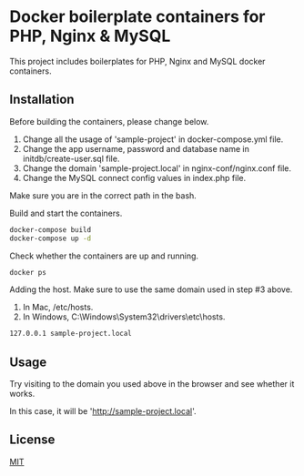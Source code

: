 # Docker boilerplate containers for PHP, Nginx & MySQL

This project includes boilerplates for PHP, Nginx and MySQL docker containers.

## Installation

Before building the containers, please change below.

1. Change all the usage of 'sample-project' in docker-compose.yml file.
2. Change the app username, password and database name in initdb/create-user.sql file.
3. Change the domain 'sample-project.local' in nginx-conf/nginx.conf file.
4. Change the MySQL connect config values in index.php file.

Make sure you are in the correct path in the bash.

Build and start the containers.

```bash
docker-compose build
docker-compose up -d
```

Check whether the containers are up and running.

```bash
docker ps
```

Adding the host. Make sure to use the same domain used in step #3 above.

1. In Mac, /etc/hosts.
2. In Windows, C:\Windows\System32\drivers\etc\hosts.

```bash
127.0.0.1 sample-project.local
```

## Usage

Try visiting to the domain you used above in the browser and see whether it works.

In this case, it will be 'http://sample-project.local'.

## License

[MIT](https://choosealicense.com/licenses/mit/)
